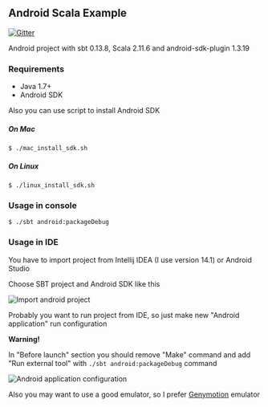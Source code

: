 ## Android Scala Example

[![Gitter](https://badges.gitter.im/Join%20Chat.svg)](https://gitter.im/emstlk/android-scala-example?utm_source=badge&utm_medium=badge&utm_campaign=pr-badge&utm_content=body_badge)

Android project with sbt 0.13.8, Scala 2.11.6 and android-sdk-plugin 1.3.19

### Requirements

* Java 1.7+
* Android SDK

Also you can use script to install Android SDK

##### On Mac
```
$ ./mac_install_sdk.sh
```
##### On Linux
```
$ ./linux_install_sdk.sh
```

### Usage in console

```
$ ./sbt android:packageDebug
```

### Usage in IDE

You have to import project from Intellij IDEA (I use version 14.1) or Android Studio

Choose SBT project and Android SDK like this

![Import android project](https://cloud.githubusercontent.com/assets/3140251/7283309/5998b608-e93e-11e4-95d1-353c8c2055f2.png)

Probably you want to run project from IDE, so just make new "Android application" run configuration

**Warning!**

In "Before launch" section you should remove "Make" command and add "Run external tool" with `./sbt android:packageDebug` command

![Android application configuration](https://cloud.githubusercontent.com/assets/3140251/7283334/83eeb22c-e93e-11e4-91c1-ac0394082827.png)

Also you may want to use a good emulator, so I prefer [Genymotion](https://www.genymotion.com) emulator
